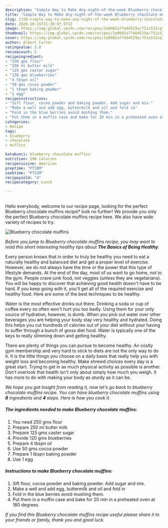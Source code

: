 ```yaml
---
description: "Simple Way to Make Any-night-of-the-week Blueberry chocolate muffins"
title: "Simple Way to Make Any-night-of-the-week Blueberry chocolate muffins"
slug: 1150-simple-way-to-make-any-night-of-the-week-blueberry-chocolate-muffins
date: 2020-10-15T21:38:07.971Z
image: https://img-global.cpcdn.com/recipes/3a0902a77e04529a/751x532cq70/blueberry-chocolate-muffins-recipe-main-photo.jpg
thumbnail: https://img-global.cpcdn.com/recipes/3a0902a77e04529a/751x532cq70/blueberry-chocolate-muffins-recipe-main-photo.jpg
cover: https://img-global.cpcdn.com/recipes/3a0902a77e04529a/751x532cq70/blueberry-chocolate-muffins-recipe-main-photo.jpg
author: Albert Carter
ratingvalue: 3.8
reviewcount: 5
recipeingredient:
- "250 gms flour"
- "250 ml butter milk"
- "125 gms caster sugar"
- "120 gms blueberries"
- "4 tbspn oil"
- "50 gms cocoa powder"
- "1 tbspn baking powder"
- "1 egg"
recipeinstructions:
- "Sift flour, cocoa powder and baking powder. Add sugar and mix."
- "Make a well and add egg, buttermilk and oil and fold in"
- "Fold in the blue berries avoid mushing them."
- "Put them in a muffin case and bake for 20 min in a preheated oven at 180 degrees."
categories:
- Recipe
tags:
- blueberry
- chocolate
- muffins

katakunci: blueberry chocolate muffins 
nutrition: 298 calories
recipecuisine: American
preptime: "PT38M"
cooktime: "PT33M"
recipeyield: "4"
recipecategory: Lunch

---
```

<br>
Hello everybody, welcome to our recipe page, looking for the perfect Blueberry chocolate muffins recipe? look no further! We provide you only the perfect Blueberry chocolate muffins recipe here. We also have wide variety of recipes to try.
<br>


![Blueberry chocolate muffins](https://img-global.cpcdn.com/recipes/3a0902a77e04529a/751x532cq70/blueberry-chocolate-muffins-recipe-main-photo.jpg)

<i>Before you jump to Blueberry chocolate muffins recipe, you may want to read this short interesting healthy tips about <strong>The Basics of Being Healthy</strong>.</i>

Every person knows that in order to truly be healthy you need to eat a naturally healthy and balanced diet and get a proper level of exercise. However, we do not always have the time or the power that this type of lifestyle demands. At the end of the day, most of us want to go home, not to the gym. People crave junk food, not veggies (unless they are vegetarians). You will be happy to discover that achieving good health doesn't have to be hard. If you keep going with it, you'll get all of the required exercise and healthy food. Here are some of the best techniques to be healthy.

Water is the most effective drinks out there. Drinking a soda or cup of coffee every so often won't hurt you too badly. Using them for your only source of hydration, however, is dumb. When you pick out water over other beverages you are helping your body stay very healthy and hydrated. Doing this helps you cut hundreds of calories out of your diet without your having to suffer through a bunch of gross diet food. Water is typically one of the keys to really slimming down and getting healthy.

There are plenty of things you can pursue to become healthy. An costly gym membership and very hard to stick to diets are not the only way to do it. It is the little things you choose on a daily basis that really help you with weight loss and becoming healthy. Make shrewd choices every day is a great start. Trying to get in as much physical activity as possible is another. Don't overlook that health isn't only about simply how much you weigh. It has more to do with making your body as sturdy as it can be. 


<i>We hope you got insight from reading it, now let's go back to blueberry chocolate muffins recipe. You can have blueberry chocolate muffins using <strong>8</strong> ingredients and <strong>4</strong> steps. Here is how you cook it.
</i>

##### The ingredients needed to make Blueberry chocolate muffins:

1. You need 250 gms flour
1. Prepare 250 ml butter milk
1. Prepare 125 gms caster sugar
1. Provide 120 gms blueberries
1. Prepare 4 tbspn oil
1. Use 50 gms cocoa powder
1. Prepare 1 tbspn baking powder
1. Use 1 egg


##### Instructions to make Blueberry chocolate muffins:

1. Sift flour, cocoa powder and baking powder. Add sugar and mix.
1. Make a well and add egg, buttermilk and oil and fold in
1. Fold in the blue berries avoid mushing them.
1. Put them in a muffin case and bake for 20 min in a preheated oven at 180 degrees.


<i>If you find this Blueberry chocolate muffins recipe useful please share it to your friends or family, thank you and good luck.</i>
